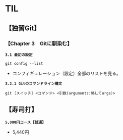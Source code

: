 # TIL  

## 【独習Git】  

### 【Chapter 3　Gitに馴染む】  
**`3.1 最初の設定`**  
```
git config --list
```
- コンフィギュレーション（設定）全部のリストを見る。  

**`3.2.1 Gitのコマンドライン構文`**  
```
git [スイッチ] <コマンド> <引数(arguments:略してargs)>  
```

## 【寿司打】  
**`5,000円コース【普通】`**  
- 5,440円　　
